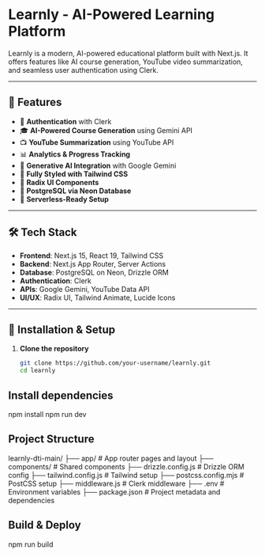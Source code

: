 # Learnly - AI-Powered Learning Platform

Learnly is a modern, AI-powered educational platform built with Next.js. It offers features like AI course generation, YouTube video summarization, and seamless user authentication using Clerk.

---

## 🚀 Features

- 🔐 **Authentication** with Clerk
- 🎓 **AI-Powered Course Generation** using Gemini API
- 📺 **YouTube Summarization** using YouTube API
- 📊 **Analytics & Progress Tracking**
- 🧠 **Generative AI Integration** with Google Gemini
- 🌈 **Fully Styled with Tailwind CSS**
- 🧩 **Radix UI Components**
- 💾 **PostgreSQL via Neon Database**
- 📡 **Serverless-Ready Setup**

---

## 🛠️ Tech Stack

- **Frontend**: Next.js 15, React 19, Tailwind CSS
- **Backend**: Next.js App Router, Server Actions
- **Database**: PostgreSQL on Neon, Drizzle ORM
- **Authentication**: Clerk
- **APIs**: Google Gemini, YouTube Data API
- **UI/UX**: Radix UI, Tailwind Animate, Lucide Icons

---

## 🧰 Installation & Setup

1. **Clone the repository**  
   ```bash
   git clone https://github.com/your-username/learnly.git
   cd learnly
## Install dependencies
npm install
npm run dev


## Project Structure

learnly-dti-main/
├── app/                  # App router pages and layout
├── components/           # Shared components
├── drizzle.config.js     # Drizzle ORM config
├── tailwind.config.js    # Tailwind setup
├── postcss.config.mjs    # PostCSS setup
├── middleware.js         # Clerk middleware
├── .env                  # Environment variables
├── package.json          # Project metadata and dependencies

## Build & Deploy
npm run build





